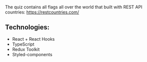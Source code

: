 The quiz contains all flags all over the world that built with REST API countries: https://restcountries.com/

## Technologies:
- React + React Hooks
- TypeScript
- Redux Toolkit
- Styled-components

